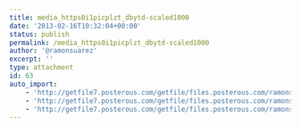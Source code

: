 ```yaml
---
title: media_https0i1picplzt_dbytd-scaled1000
date: '2013-02-16T10:32:04+00:00'
status: publish
permalink: /media_https0i1picplzt_dbytd-scaled1000
author: '@ramonsuarez'
excerpt: ''
type: attachment
id: 63
auto_import:
    - 'http://getfile7.posterous.com/getfile/files.posterous.com/ramonsuarez/ICpjAFAwlCpCvjkkekxHHcrjdcmyxliAcdjqoaoubcGHldrrGwIhpIAHpEpH/media_https0i1picplzt_dBytd.jpg.scaled1000.jpg'
    - 'http://getfile7.posterous.com/getfile/files.posterous.com/ramonsuarez/ICpjAFAwlCpCvjkkekxHHcrjdcmyxliAcdjqoaoubcGHldrrGwIhpIAHpEpH/media_https0i1picplzt_dBytd.jpg.scaled1000.jpg'
    - 'http://getfile7.posterous.com/getfile/files.posterous.com/ramonsuarez/ICpjAFAwlCpCvjkkekxHHcrjdcmyxliAcdjqoaoubcGHldrrGwIhpIAHpEpH/media_https0i1picplzt_dBytd.jpg.scaled1000.jpg'
---
```

<!DOCTYPE html PUBLIC "-//W3C//DTD HTML 4.0 Transitional//EN" "http://www.w3.org/TR/REC-html40/loose.dtd">
<?xml encoding="UTF-8">
